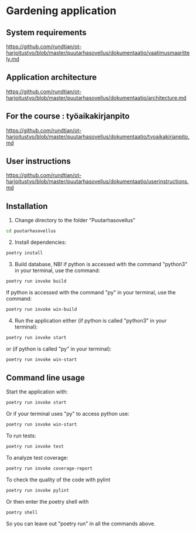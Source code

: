 # Gardening application
## System requirements  
https://github.com/rundtjan/ot-harjoitustyo/blob/master/puutarhasovellus/dokumentaatio/vaatimusmaarittely.md 
## Application architecture
https://github.com/rundtjan/ot-harjoitustyo/blob/master/puutarhasovellus/dokumentaatio/architecture.md 
## For the course : työaikakirjanpito
https://github.com/rundtjan/ot-harjoitustyo/blob/master/puutarhasovellus/dokumentaatio/tyoaikakirjanpito.md 
## User instructions
https://github.com/rundtjan/ot-harjoitustyo/blob/master/puutarhasovellus/dokumentaatio/userinstructions.md 
## Installation
1. Change directory to the folder "Puutarhasovellus"
```bash
cd puutarhasovellus
```
2. Install dependencies:
```bash
poetry install
```
3. Build database, NB! if python is accessed with the command "python3" in your terminal, use the command:  
```bash
poetry run invoke build   
```
If python is accessed with the command "py" in your terminal, use the command:
```bash
poetry run invoke win-build
```
4. Run the application either (if python is called "python3" in your terminal):
```bash
poetry run invoke start
```
or (if python is called "py" in your terminal):
```bash
poetry run invoke win-start
```
## Command line usage  
Start the application with:  
```bash
poetry run invoke start
```
Or if your terminal uses "py" to access python use:  
```bash
poetry run invoke win-start
```
To run tests:
```bash
poetry run invoke test
```
To analyze test coverage:
```bash
poetry run invoke coverage-report
```
To check the quality of the code with pylint
```bash
poetry run invoke pylint
```
Or then enter the poetry shell with
```bash
poetry shell
```
So you can leave out "poetry run" in all the commands above.
